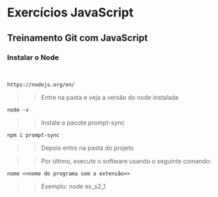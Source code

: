 <h1>Exercícios JavaScript</h1>

<h2>Treinamento Git com JavaScript</h2>
<h3>Instalar o Node</h3> <br>

```
https://nodejs.org/en/

```
>>Entre na pasta e veja a versão do node instalada

```
node -v
```

>>Instale o pacote prompt-sync

```
npm i prompt-sync
```

>>Depois entre na pasta do projeto

>>Por último, execute o software usando o seguinte comando:
```
nome <<nome do programa sem a extensão>>
```
>>Exemplo:   node ex_s2_1
